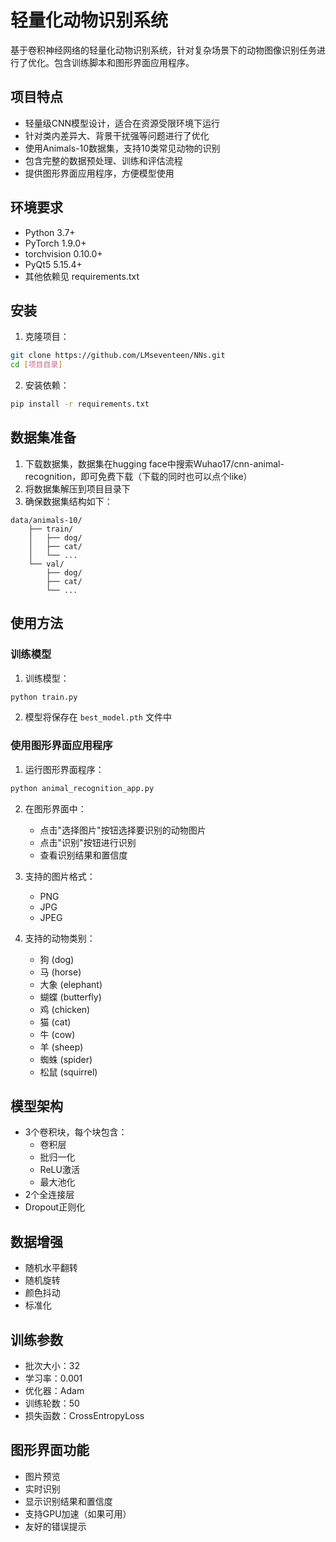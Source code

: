 # 轻量化动物识别系统

基于卷积神经网络的轻量化动物识别系统，针对复杂场景下的动物图像识别任务进行了优化。包含训练脚本和图形界面应用程序。

## 项目特点

- 轻量级CNN模型设计，适合在资源受限环境下运行
- 针对类内差异大、背景干扰强等问题进行了优化
- 使用Animals-10数据集，支持10类常见动物的识别
- 包含完整的数据预处理、训练和评估流程
- 提供图形界面应用程序，方便模型使用

## 环境要求

- Python 3.7+
- PyTorch 1.9.0+
- torchvision 0.10.0+
- PyQt5 5.15.4+
- 其他依赖见 requirements.txt

## 安装

1. 克隆项目：
```bash
git clone https://github.com/LMseventeen/NNs.git
cd [项目目录]
```

2. 安装依赖：
```bash
pip install -r requirements.txt
```

## 数据集准备

1. 下载数据集，数据集在hugging face中搜索Wuhao17/cnn-animal-recognition，即可免费下载（下载的同时也可以点个like）
2. 将数据集解压到项目目录下
3. 确保数据集结构如下：
```
data/animals-10/
    ├── train/
    │   ├── dog/
    │   ├── cat/
    │   └── ...
    └── val/
        ├── dog/
        ├── cat/
        └── ...
```

## 使用方法

### 训练模型

1. 训练模型：
```bash
python train.py
```

2. 模型将保存在 `best_model.pth` 文件中

### 使用图形界面应用程序

1. 运行图形界面程序：
```bash
python animal_recognition_app.py
```

2. 在图形界面中：
   - 点击"选择图片"按钮选择要识别的动物图片
   - 点击"识别"按钮进行识别
   - 查看识别结果和置信度


3. 支持的图片格式：
   - PNG
   - JPG
   - JPEG

4. 支持的动物类别：
   - 狗 (dog)
   - 马 (horse)
   - 大象 (elephant)
   - 蝴蝶 (butterfly)
   - 鸡 (chicken)
   - 猫 (cat)
   - 牛 (cow)
   - 羊 (sheep)
   - 蜘蛛 (spider)
   - 松鼠 (squirrel)

## 模型架构

- 3个卷积块，每个块包含：
  - 卷积层
  - 批归一化
  - ReLU激活
  - 最大池化
- 2个全连接层
- Dropout正则化

## 数据增强

- 随机水平翻转
- 随机旋转
- 颜色抖动
- 标准化

## 训练参数

- 批次大小：32
- 学习率：0.001
- 优化器：Adam
- 训练轮数：50
- 损失函数：CrossEntropyLoss

## 图形界面功能

- 图片预览
- 实时识别
- 显示识别结果和置信度
- 支持GPU加速（如果可用）
- 友好的错误提示 


